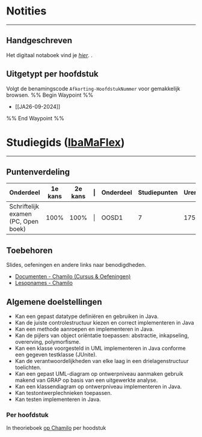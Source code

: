 # Notities
---
## Handgeschreven
Het digitaal notaboek vind je *[hier](https://drive.google.com/drive/folders/19MFfBkp48F4e63byHzHa5kYravR2JxWS?usp=sharing)*. . 

## Uitgetypt per hoofdstuk
Volgt de benamingscode `Afkorting-HoofdstukNummer` voor gemakkelijk browsen.
%% Begin Waypoint %%
- [[JA26-09-2024]]

%% End Waypoint %%

# Studiegids ([IbaMaFlex](https://bamaflexweb.hogent.be/BMFUIDetailxOLOD.aspx?b=5&c=1&a=180972))
---
## Puntenverdeling

| Onderdeel                           | 1e kans | 2e kans | \|  | Onderdeel | Studiepunten | Uren |
| ----------------------------------- | ------- | ------- | --- | --------- | ------------ | ---- |
| Schriftelijk examen (PC, Open boek) | 100%    | 100%    | \|  | OOSD1     | 7            | 175  |

## Toebehoren
Slides, oefeningen en andere links naar benodigdheden.
- [Documenten - Chamilo (Cursus & Oefeningen)](https://chamilo.hogent.be/index.php?go=CourseViewer&application=Chamilo%5CApplication%5CWeblcms&course=64531&tool=Document)
- [Lesopnames - Chamilo](https://chamilo.hogent.be/index.php?go=CourseViewer&application=Chamilo%5CApplication%5CWeblcms&course=64531&tool=LectureCapture)

## Algemene doelstellingen
- Kan een gepast datatype definiëren en gebruiken in Java. 
- Kan de juiste controlestructuur kiezen en correct implementeren in Java
- Kan een methode aanroepen en implementeren in Java. 
- Kan de pijlers van object oriëntatie toepassen: abstractie, inkapseling, overerving, polymorfisme. 
- Kan een klasse voorgesteld in UML implementeren in Java conforme een gegeven testklasse (JUnite). 
- Kan de verantwoordelijkheden van elke laag in een drielagenstructuur toelichten. 
- Kan een gepast UML-diagram op ontwerpniveau aanmaken gebruik makend van GRAP op basis van een uitgewerkte analyse. 
- Kan een klassendiagram op ontwerpniveau implementeren in Java. 
- Kan testontwerplechnieken toepassen. 
- Kan testen implementeren in Java. 

### Per hoofdstuk
In theorieboek [op Chamilo](https://chamilo.hogent.be/index.php?go=course_viewer&application=Chamilo%5CApplication%5CWeblcms&course=64531&tool=Document&publication_category=0&browser=Table&tool_action=Browser) per hoodstuk
